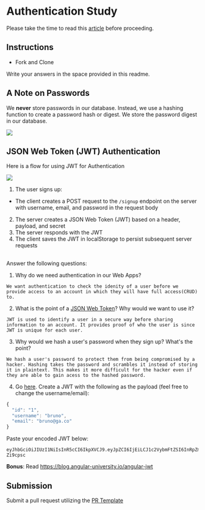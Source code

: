 # Authentication Study

Please take the time to read this [article](https://medium.com/ag-grid/a-plain-english-introduction-to-json-web-tokens-jwt-what-it-is-and-what-it-isnt-8076ca679843) before proceeding.

## Instructions

- Fork and Clone

Write your answers in the space provided in this readme.

## A Note on Passwords

We **never** store passwords in our database. Instead, we use a hashing function to create a password hash or digest. We store the password digest in our database.

![](password_digest.jpeg)

## JSON Web Token (JWT) Authentication

Here is a flow for using JWT for Authentication

![](jwt.jpeg)

1. The user signs up:

- The client creates a POST request to the `/signup` endpoint on the server with username, email, and password in the request body

2. The server creates a JSON Web Token (JWT) based on a header, payload, and secret
3. The server responds with the JWT
4. The client saves the JWT in localStorage to persist subsequent server requests

##

Answer the following questions:

1. Why do we need authentication in our Web Apps?

```
We want authentication to check the idenity of a user before we provide access to an account in which they will have full access(CRUD) to. 
```

2. What is the point of a [JSON Web Token](https://jwt.io/introduction)? Why would we want to use it?

```
JWT is used to identify a user in a secure way before sharing information to an account. It provides proof of who the user is since JWT is unique for each user. 
```

3. Why would we hash a user's password when they sign up? What's the point?

```
We hash a user's password to protect them from being compromised by a hacker. Hashing takes the password and scrambles it instead of storing it in plaintext. This makes it more difficult for the hacker even if they are able to gain acess to the hashed password.  
```

4. Go [here](https://jwt.io). Create a JWT with the following as the payload (feel free to change the username/email):

```js
{
  "id": "1",
  "username": "bruno",
  "email": "bruno@ga.co"
}
```

Paste your encoded JWT below:

```
eyJhbGciOiJIUzI1NiIsInR5cCI6IkpXVCJ9.eyJpZCI6IjEiLCJ1c2VybmFtZSI6InRpZmZwZXJlaXJhIiwiZW1haWwiOiJ0aWZmcGVyZWlyYUBnbWFpbC5jb20iLCJpYXQiOjE1MTYyMzkwMjJ9.y6IrJU0O6TaXsQM1tACECjekX8_0MsbmIGa-Zi9cpsc
```

**Bonus**: Read https://blog.angular-university.io/angular-jwt

## Submission

Submit a pull request utilizing the [PR Template](https://github.com/SEI-R-2-22/template_pull_request)
